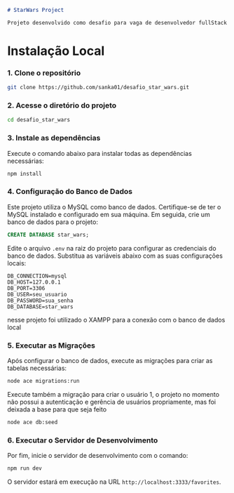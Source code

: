 ```markdown
# StarWars Project

Projeto desenvolvido como desafio para vaga de desenvolvedor fullStack na superADM BB, o projeto faz uso da API https://swapi.dev/ para gerar uma listagem dos personagens de star wars e permite a criação de uma lista de favoritos.

```
# Instalação Local

### 1. Clone o repositório
```bash
git clone https://github.com/sanka01/desafio_star_wars.git
```

### 2. Acesse o diretório do projeto

```bash
cd desafio_star_wars
```

### 3. Instale as dependências

Execute o comando abaixo para instalar todas as dependências necessárias:

```bash
npm install
```

### 4. Configuração do Banco de Dados

Este projeto utiliza o MySQL como banco de dados. Certifique-se de ter o MySQL instalado e configurado em sua máquina. Em seguida, crie um banco de dados para o projeto:

```sql
CREATE DATABASE star_wars;
```

Edite o arquivo `.env` na raiz do projeto para configurar as credenciais do banco de dados. Substitua as variáveis abaixo com as suas configurações locais:

```env
DB_CONNECTION=mysql
DB_HOST=127.0.0.1
DB_PORT=3306
DB_USER=seu_usuario
DB_PASSWORD=sua_senha
DB_DATABASE=star_wars
```


nesse projeto foi utilizado o XAMPP para a conexão com o banco de dados local


### 5. Executar as Migrações

Após configurar o banco de dados, execute as migrações para criar as tabelas necessárias:

```bash
node ace migrations:run
```
Execute também a migração para criar o usuário 1, o projeto no momento não possui a autenticação e gerência de usuários propriamente, mas foi deixada a base para que seja feito

``` bash
node ace db:seed
```

### 6. Executar o Servidor de Desenvolvimento

Por fim, inicie o servidor de desenvolvimento com o comando:

```bash
npm run dev
```

O servidor estará em execução na URL `http://localhost:3333/favorites`.
